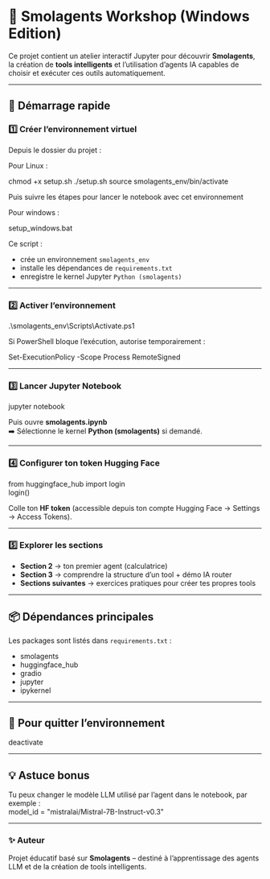 # 🧠 Smolagents Workshop (Windows Edition)

Ce projet contient un atelier interactif Jupyter pour découvrir **Smolagents**, la création de **tools intelligents** et l’utilisation d’agents IA capables de choisir et exécuter ces outils automatiquement.

---

## 🚀 Démarrage rapide

### 1️⃣ Créer l’environnement virtuel  
Depuis le dossier du projet :

Pour Linux :

chmod +x setup.sh
./setup.sh
source smolagents_env/bin/activate

Puis suivre les étapes pour lancer le notebook avec cet environnement

Pour windows :

setup_windows.bat

Ce script :
- crée un environnement `smolagents_env`
- installe les dépendances de `requirements.txt`
- enregistre le kernel Jupyter `Python (smolagents)`

---

### 2️⃣ Activer l’environnement  

.\smolagents_env\Scripts\Activate.ps1

Si PowerShell bloque l’exécution, autorise temporairement :

Set-ExecutionPolicy -Scope Process RemoteSigned

---

### 3️⃣ Lancer Jupyter Notebook  

jupyter notebook  

Puis ouvre **smolagents.ipynb**  
➡️ Sélectionne le kernel **Python (smolagents)** si demandé.

---

### 4️⃣ Configurer ton token Hugging Face  

from huggingface_hub import login  
login()  

Colle ton **HF token** (accessible depuis ton compte Hugging Face → Settings → Access Tokens).

---

### 5️⃣ Explorer les sections

- **Section 2** → ton premier agent (calculatrice)  
- **Section 3** → comprendre la structure d’un tool + démo IA router  
- **Sections suivantes** → exercices pratiques pour créer tes propres tools

---

## 📦 Dépendances principales

Les packages sont listés dans `requirements.txt` :
- smolagents  
- huggingface_hub  
- gradio  
- jupyter  
- ipykernel  

---

## 🧹 Pour quitter l’environnement  

deactivate

---

## 💡 Astuce bonus

Tu peux changer le modèle LLM utilisé par l’agent dans le notebook, par exemple :  
model_id = "mistralai/Mistral-7B-Instruct-v0.3"

---

### ✨ Auteur  
Projet éducatif basé sur **Smolagents** – destiné à l’apprentissage des agents LLM et de la création de tools intelligents.
